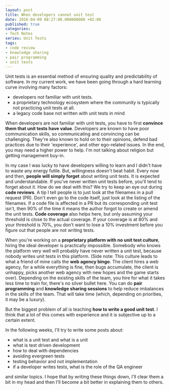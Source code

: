 ```yaml
---
layout: post
title: When developers cannot unit test
date: 2016-04-09 08:27:00.000000000 +02:00
published: true
categories:
- Tech Notes
series: Unit Tests
tags:
- code review
- knowledge sharing
- pair programming
- unit tests
---
```


Unit tests is an essential method of ensuring quality and predictability of software. In my current work, we have been going through a hard learning curve involving many factors:
<ul>
<li>developers not familiar with unit tests.</li>
<li>a proprietary technology ecosystem where the community is typically not practicing unit tests at all.</li>
<li>a legacy code base not written with unit tests in mind</li>
</ul>

<!--more-->

When developers are not familiar with unit tests, you have to first <strong>convince them that unit tests have value</strong>. Developers are known to have poor communication skills, so communicating and convincing can be challenging. They're also known to hold on to their opinions, defend bad practices due to their 'experience', and other ego-related issues. In the end, you may need a higher power to help. I'm not talking about religion but getting management buy-in.

In my case I was lucky to have developers willing to learn and I didn't have to waste any energy futile. But, willingness doesn't beat habit. Every now and then, <strong>people will simply forget</strong> about writing unit tests. It is expected and understandable. If you've never written unit tests before, you'll tend to forget about it. How do we deal with this? We try to keep an eye out during <strong>code reviews</strong>. A tip I tell people is to just look at the filenames in a pull request (PR). Don't even go to the code itself, just look at the listing of the filenames. If a code file is affected in a PR but its corresponding unit test isn't, then 90% of the time it means the author forgot to create or amend the unit tests. <strong>Code coverage</strong> also helps here, but only assuming your threshold is close to the actual coverage. If your coverage is at 80% and your threshold is 70%, you don't want to lose a 10% investment before you figure out that people are not writing tests.

When you're working on a <strong>proprietary platform with no unit test culture</strong>, hiring the ideal developer is practically impossible. Somebody who knows the platform very well will probably have never written a unit test, because nobody writes unit tests in this platform. (Side note: This culture leads to what a friend of mine calls the <strong>web agency bingo</strong>. The client hires a web agency, for a while everything is fine, then bugs accumulate, the client is unhappy, picks another web agency with new hopes and the game starts over). Depending on the existing skills of the team, you hire for what it takes less time to train for, there's no silver bullet here. You can do <strong>pair programming</strong> and <strong>knowledge sharing sessions</strong> to help reduce imbalances in the skills of the team. That will take time (which, depending on priorities, it may be a luxury).

But the biggest problem of all is teaching <strong>how to write a good unit test</strong>. I think that a lot of this comes with experience and it is subjective up to a certain extent.

In the following weeks, I'll try to write some posts about:
<ul>
<li>what is a unit test and what is a unit</li>
<li>what is test driven development</li>
<li>how to deal with dependencies</li>
<li>avoiding evergreen tests</li>
<li>testing behavior and not implementation</li>
<li>if a developer writes tests, what is the role of the QA engineer</li>
</ul>

and similar topics. I hope that by writing these things down, I'll clear them a bit in my head and then I'll become a bit better in explaining them to others.
